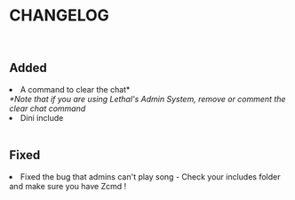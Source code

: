 # CHANGELOG
<br>
<h2>Added</h2>
<li>A command to clear the chat*</li>
<i>*Note that if you are using Lethal's Admin System, remove or comment the clear chat command</i>
<li>Dini include</li>
<br>

<h2>Fixed</h2>
<li>Fixed the bug that admins can't play song - Check your includes folder and make sure you have Zcmd !</li>
